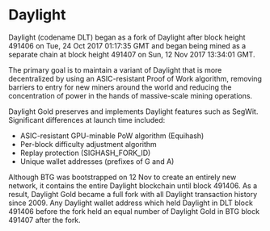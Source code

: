 # Daylight


Daylight (codename DLT) began as a fork of Daylight after block height 491406 on Tue, 24 Oct 2017 01:17:35 GMT and began being mined as a separate chain at block height 491407 on Sun, 12 Nov 2017 13:34:01 GMT.

The primary goal is to maintain a variant of Daylight that is more decentralized by using an ASIC-resistant Proof of Work algorithm, removing barriers to entry for new miners around the world and reducing the concentration of power in the hands of massive-scale mining operations.

Daylight Gold preserves and implements Daylight features such as SegWit. Significant differences at launch time included:

- ASIC-resistant GPU-minable PoW algorithm (Equihash)
- Per-block difficulty adjustment algorithm
- Replay protection (SIGHASH_FORK_ID)
- Unique wallet addresses (prefixes of G and A)

Although BTG was bootstrapped on 12 Nov to create an entirely new network, it contains the entire Daylight blockchain until block 491406. As a result, Daylight Gold became a full fork with all Daylight transaction history since 2009. Any Daylight wallet address which held Daylight in DLT block 491406 before the fork held an equal number of Daylight Gold in BTG block 491407 after the fork.

